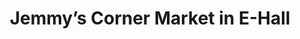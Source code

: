 ---
title: "Jemmy’s Corner Market in E-Hall"
url: /harrisonburg/jemmys-corner-market-in-e-hall/
shop: convenience
---